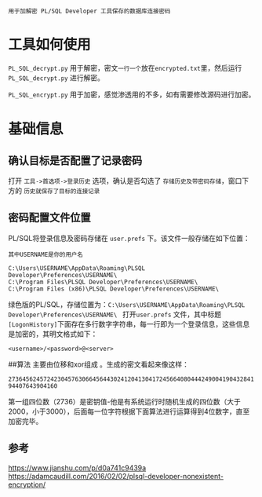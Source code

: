 ```
用于加解密 PL/SQL Developer 工具保存的数据库连接密码
```
# 工具如何使用

`PL_SQL_decrypt.py` 用于解密，密文`一行一个`放在`encrypted.txt`里，然后运行`PL_SQL_decrypt.py` 进行解密。

`PL_SQL_encrypt.py` 用于加密，感觉渗透用的不多，如有需要修改源码进行加密。

# 基础信息
## 确认目标是否配置了记录密码
打开 `工具->首选项->登录历史` 选项，确认是否勾选了 `存储历史及带密码存储`，窗口下方的 `历史就保存了目标的连接记录`

## 密码配置文件位置
PL/SQL将登录信息及密码存储在 `user.prefs` 下。该文件一般存储在如下位置：

```
其中USERNAME是你的用户名

C:\Users\USERNAME\AppData\Roaming\PLSQL Developer\Preferences\USERNAME\
C:\Program Files\PLSQL Developer\Preferences\USERNAME\
C:\Program Files (x86)\PLSQL Developer\Preferences\USERNAME\
```

绿色版的PL/SQL，存储位置为：`C:\Users\USERNAME\AppData\Roaming\PLSQL Developer\Preferences\USERNAME\ `
打开`user.prefs` 文件，其中标题 `[LogonHistory]`下面存在多行数字字符串，每一行即为一个登录信息，这些信息是加密的，其明文格式如下：

`<username>/<password>@<server>`

##算法
主要由位移和xor组成 。生成的密文看起来像这样：

`273645624572423045763066456443024120413041724566408044424900419043284194407643904160`

第一组四位数（2736）是密钥值-他是有系统运行时随机生成的四位数（大于2000，小于3000），后面每一位字符根据下面算法进行运算得到4位数字，直至加密完毕。

## 参考
https://www.jianshu.com/p/d0a741c9439a
https://adamcaudill.com/2016/02/02/plsql-developer-nonexistent-encryption/